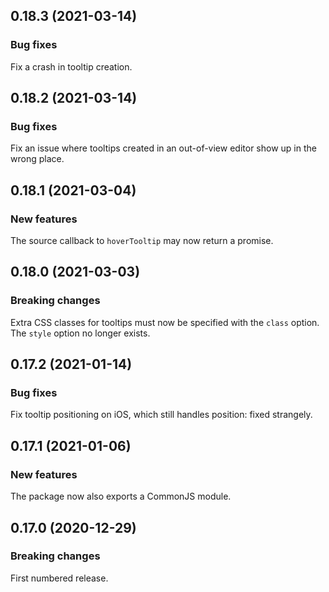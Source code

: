 ## 0.18.3 (2021-03-14)

### Bug fixes

Fix a crash in tooltip creation.

## 0.18.2 (2021-03-14)

### Bug fixes

Fix an issue where tooltips created in an out-of-view editor show up in the wrong place.

## 0.18.1 (2021-03-04)

### New features

The source callback to `hoverTooltip` may now return a promise.

## 0.18.0 (2021-03-03)

### Breaking changes

Extra CSS classes for tooltips must now be specified with the `class` option. The `style` option no longer exists.

## 0.17.2 (2021-01-14)

### Bug fixes

Fix tooltip positioning on iOS, which still handles position: fixed strangely.

## 0.17.1 (2021-01-06)

### New features

The package now also exports a CommonJS module.

## 0.17.0 (2020-12-29)

### Breaking changes

First numbered release.

